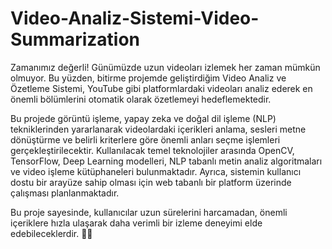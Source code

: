 # Video-Analiz-Sistemi-Video-Summarization
Zamanımız değerli! Günümüzde uzun videoları izlemek her zaman mümkün olmuyor. Bu yüzden, bitirme projemde geliştirdiğim Video Analiz ve Özetleme Sistemi, YouTube gibi platformlardaki videoları analiz ederek en önemli bölümlerini otomatik olarak özetlemeyi hedeflemektedir.

Bu projede görüntü işleme, yapay zeka ve doğal dil işleme (NLP) tekniklerinden yararlanarak videolardaki içerikleri anlama, sesleri metne dönüştürme ve belirli kriterlere göre önemli anları seçme işlemleri gerçekleştirilecektir. Kullanılacak temel teknolojiler arasında OpenCV, TensorFlow, Deep Learning modelleri, NLP tabanlı metin analiz algoritmaları ve video işleme kütüphaneleri bulunmaktadır. Ayrıca, sistemin kullanıcı dostu bir arayüze sahip olması için web tabanlı bir platform üzerinde çalışması planlanmaktadır.

Bu proje sayesinde, kullanıcılar uzun sürelerini harcamadan, önemli içeriklere hızla ulaşarak daha verimli bir izleme deneyimi elde edebileceklerdir. 🚀🎥








